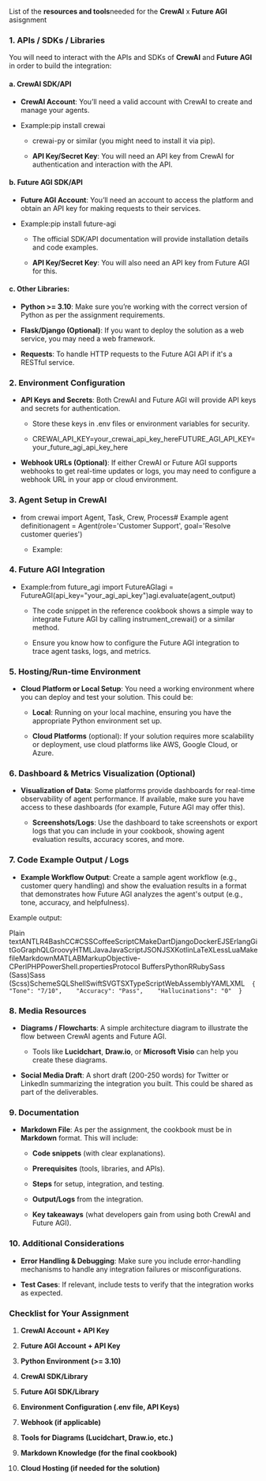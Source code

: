 List of the **resources and tools**needed  for the **CrewAI** x **Future AGI** asisgnment

### 1\. **APIs / SDKs / Libraries**

You will need to interact with the APIs and SDKs of **CrewAI** and **Future AGI** in order to build the integration:

#### a. **CrewAI SDK/API**

*   **CrewAI Account**: You’ll need a valid account with CrewAI to create and manage your agents.
    
*   Example:pip install crewai
    
    *   crewai-py or similar (you might need to install it via pip).
        
    *   **API Key/Secret Key**: You will need an API key from CrewAI for authentication and interaction with the API.
        

#### b. **Future AGI SDK/API**

*   **Future AGI Account**: You’ll need an account to access the platform and obtain an API key for making requests to their services.
    
*   Example:pip install future-agi
    
    *   The official SDK/API documentation will provide installation details and code examples.
        
    *   **API Key/Secret Key**: You will also need an API key from Future AGI for this.
        

#### c. **Other Libraries**:

*   **Python >= 3.10**: Make sure you’re working with the correct version of Python as per the assignment requirements.
    
*   **Flask/Django (Optional)**: If you want to deploy the solution as a web service, you may need a web framework.
    
*   **Requests**: To handle HTTP requests to the Future AGI API if it's a RESTful service.
    

### 2\. **Environment Configuration**

*   **API Keys and Secrets**: Both CrewAI and Future AGI will provide API keys and secrets for authentication.
    
    *   Store these keys in .env files or environment variables for security.
        
    *   CREWAI\_API\_KEY=your\_crewai\_api\_key\_hereFUTURE\_AGI\_API\_KEY=your\_future\_agi\_api\_key\_here
        
*   **Webhook URLs (Optional)**: If either CrewAI or Future AGI supports webhooks to get real-time updates or logs, you may need to configure a webhook URL in your app or cloud environment.
    

### 3\. **Agent Setup in CrewAI**

*   from crewai import Agent, Task, Crew, Process# Example agent definitionagent = Agent(role='Customer Support', goal='Resolve customer queries')
    
    *   Example:
        

### 4\. **Future AGI Integration**

*   Example:from future\_agi import FutureAGIagi = FutureAGI(api\_key="your\_agi\_api\_key")agi.evaluate(agent\_output)
    
    *   The code snippet in the reference cookbook shows a simple way to integrate Future AGI by calling instrument\_crewai() or a similar method.
        
    *   Ensure you know how to configure the Future AGI integration to trace agent tasks, logs, and metrics.
        

### 5\. **Hosting/Run-time Environment**

*   **Cloud Platform or Local Setup**: You need a working environment where you can deploy and test your solution. This could be:
    
    *   **Local**: Running on your local machine, ensuring you have the appropriate Python environment set up.
        
    *   **Cloud Platforms** (optional): If your solution requires more scalability or deployment, use cloud platforms like AWS, Google Cloud, or Azure.
        

### 6\. **Dashboard & Metrics Visualization (Optional)**

*   **Visualization of Data**: Some platforms provide dashboards for real-time observability of agent performance. If available, make sure you have access to these dashboards (for example, Future AGI may offer this).
    
    *   **Screenshots/Logs**: Use the dashboard to take screenshots or export logs that you can include in your cookbook, showing agent evaluation results, accuracy scores, and more.
        

### 7\. **Code Example Output / Logs**

*   **Example Workflow Output**: Create a sample agent workflow (e.g., customer query handling) and show the evaluation results in a format that demonstrates how Future AGI analyzes the agent's output (e.g., tone, accuracy, and helpfulness).
    

Example output:

Plain textANTLR4BashCC#CSSCoffeeScriptCMakeDartDjangoDockerEJSErlangGitGoGraphQLGroovyHTMLJavaJavaScriptJSONJSXKotlinLaTeXLessLuaMakefileMarkdownMATLABMarkupObjective-CPerlPHPPowerShell.propertiesProtocol BuffersPythonRRubySass (Sass)Sass (Scss)SchemeSQLShellSwiftSVGTSXTypeScriptWebAssemblyYAMLXML`   {    "Tone": "7/10",    "Accuracy": "Pass",    "Hallucinations": "0"  }   `

### 8\. **Media Resources**

*   **Diagrams / Flowcharts**: A simple architecture diagram to illustrate the flow between CrewAI agents and Future AGI.
    
    *   Tools like **Lucidchart**, **Draw.io**, or **Microsoft Visio** can help you create these diagrams.
        
*   **Social Media Draft**: A short draft (200-250 words) for Twitter or LinkedIn summarizing the integration you built. This could be shared as part of the deliverables.
    

### 9\. **Documentation**

*   **Markdown File**: As per the assignment, the cookbook must be in **Markdown** format. This will include:
    
    *   **Code snippets** (with clear explanations).
        
    *   **Prerequisites** (tools, libraries, and APIs).
        
    *   **Steps** for setup, integration, and testing.
        
    *   **Output/Logs** from the integration.
        
    *   **Key takeaways** (what developers gain from using both CrewAI and Future AGI).
        

### 10\. **Additional Considerations**

*   **Error Handling & Debugging**: Make sure you include error-handling mechanisms to handle any integration failures or misconfigurations.
    
*   **Test Cases**: If relevant, include tests to verify that the integration works as expected.
    

### **Checklist for Your Assignment**

1.  **CrewAI Account + API Key**
    
2.  **Future AGI Account + API Key**
    
3.  **Python Environment (>= 3.10)**
    
4.  **CrewAI SDK/Library**
    
5.  **Future AGI SDK/Library**
    
6.  **Environment Configuration (.env file, API Keys)**
    
7.  **Webhook (if applicable)**
    
8.  **Tools for Diagrams (Lucidchart, Draw.io, etc.)**
    
9.  **Markdown Knowledge (for the final cookbook)**
    
10.  **Cloud Hosting (if needed for the solution)**
